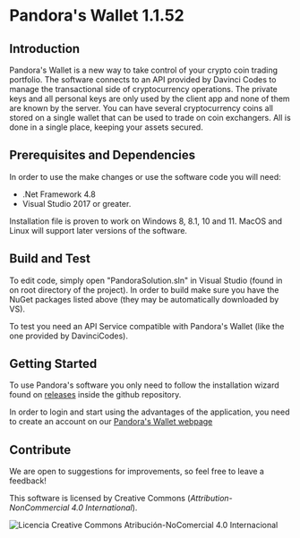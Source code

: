 # Pandora's Wallet 1.1.52

## Introduction

Pandora's Wallet is a new way to take control of your crypto coin trading portfolio. The software connects to an API provided by Davinci Codes to manage the transactional side of cryptocurrency operations. The private keys and all personal keys are only used by the client app and none of them are known by the server. You can have several cryptocurrency coins all stored on a single wallet that can be used to trade on coin exchangers. All is done in a single place, keeping your assets secured.

## Prerequisites and Dependencies

In order to use the make changes or use the software code you will need:

- .Net Framework 4.8
- Visual Studio 2017 or greater.

Installation file is proven to work on Windows 8, 8.1, 10 and 11.
MacOS and Linux will support later versions of the software.

## Build and Test

To edit code, simply open "PandoraSolution.sln" in Visual Studio (found in on root directory of the project). In order to build make sure you have the NuGet packages listed above (they may be automatically downloaded by VS).

To test you need an API Service compatible with Pandora's Wallet (like the one provided by DavinciCodes).

## Getting Started

To use Pandora's software you only need to follow the installation wizard found on [releases](https://github.com/DavinciCodes15/PandorasWallet/releases) inside the github repository.

In order to login and start using the advantages of the application, you need to create an account on our [Pandora's Wallet webpage](https://pandoraswallet.com)

## Contribute

We are open to suggestions for improvements, so feel free to leave a feedback!

This software is licensed by Creative Commons (_Attribution-NonCommercial 4.0 International_).

![Licencia Creative Commons Atribución-NoComercial 4.0 Internacional](https://i.creativecommons.org/l/by-nc/4.0/88x31.png)
